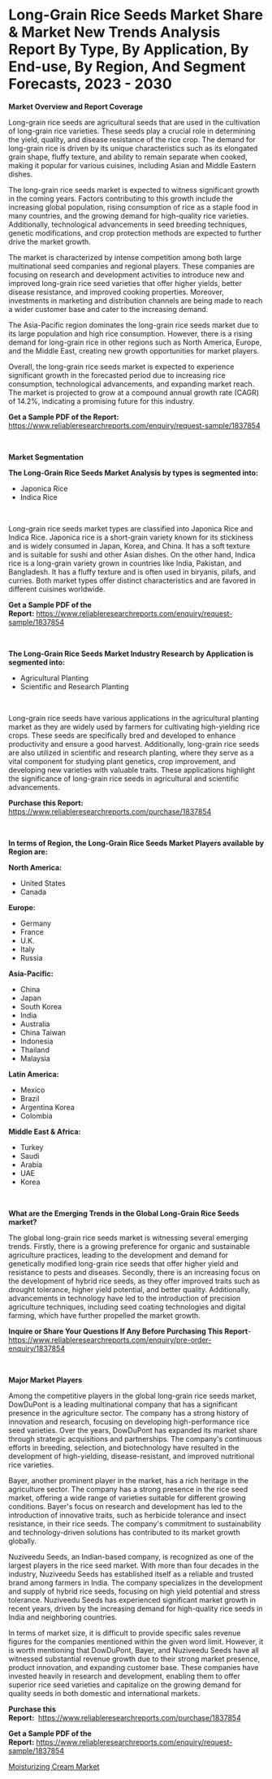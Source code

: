<p><h1>Long-Grain Rice Seeds Market Share & Market New Trends Analysis Report By Type, By Application, By End-use, By Region, And Segment Forecasts, 2023 - 2030</h1></p><p><strong>Market Overview and Report Coverage</strong></p>
<p><p>Long-grain rice seeds are agricultural seeds that are used in the cultivation of long-grain rice varieties. These seeds play a crucial role in determining the yield, quality, and disease resistance of the rice crop. The demand for long-grain rice is driven by its unique characteristics such as its elongated grain shape, fluffy texture, and ability to remain separate when cooked, making it popular for various cuisines, including Asian and Middle Eastern dishes.</p><p>The long-grain rice seeds market is expected to witness significant growth in the coming years. Factors contributing to this growth include the increasing global population, rising consumption of rice as a staple food in many countries, and the growing demand for high-quality rice varieties. Additionally, technological advancements in seed breeding techniques, genetic modifications, and crop protection methods are expected to further drive the market growth.</p><p>The market is characterized by intense competition among both large multinational seed companies and regional players. These companies are focusing on research and development activities to introduce new and improved long-grain rice seed varieties that offer higher yields, better disease resistance, and improved cooking properties. Moreover, investments in marketing and distribution channels are being made to reach a wider customer base and cater to the increasing demand.</p><p>The Asia-Pacific region dominates the long-grain rice seeds market due to its large population and high rice consumption. However, there is a rising demand for long-grain rice in other regions such as North America, Europe, and the Middle East, creating new growth opportunities for market players.</p><p>Overall, the long-grain rice seeds market is expected to experience significant growth in the forecasted period due to increasing rice consumption, technological advancements, and expanding market reach. The market is projected to grow at a compound annual growth rate (CAGR) of 14.2%, indicating a promising future for this industry.</p></p>
<p><strong>Get a Sample PDF of the Report:</strong> <a href="https://www.reliableresearchreports.com/enquiry/request-sample/1837854">https://www.reliableresearchreports.com/enquiry/request-sample/1837854</a></p>
<p>&nbsp;</p>
<p><strong>Market Segmentation</strong></p>
<p><strong>The Long-Grain Rice Seeds Market Analysis by types is segmented into:</strong></p>
<p><ul><li>Japonica Rice</li><li>Indica Rice</li></ul></p>
<p>&nbsp;</p>
<p><p>Long-grain rice seeds market types are classified into Japonica Rice and Indica Rice. Japonica rice is a short-grain variety known for its stickiness and is widely consumed in Japan, Korea, and China. It has a soft texture and is suitable for sushi and other Asian dishes. On the other hand, Indica rice is a long-grain variety grown in countries like India, Pakistan, and Bangladesh. It has a fluffy texture and is often used in biryanis, pilafs, and curries. Both market types offer distinct characteristics and are favored in different cuisines worldwide.</p></p>
<p><strong>Get a Sample PDF of the Report:</strong>&nbsp;<a href="https://www.reliableresearchreports.com/enquiry/request-sample/1837854">https://www.reliableresearchreports.com/enquiry/request-sample/1837854</a></p>
<p>&nbsp;</p>
<p><strong>The Long-Grain Rice Seeds Market Industry Research by Application is segmented into:</strong></p>
<p><ul><li>Agricultural Planting</li><li>Scientific and Research Planting</li></ul></p>
<p>&nbsp;</p>
<p><p>Long-grain rice seeds have various applications in the agricultural planting market as they are widely used by farmers for cultivating high-yielding rice crops. These seeds are specifically bred and developed to enhance productivity and ensure a good harvest. Additionally, long-grain rice seeds are also utilized in scientific and research planting, where they serve as a vital component for studying plant genetics, crop improvement, and developing new varieties with valuable traits. These applications highlight the significance of long-grain rice seeds in agricultural and scientific advancements.</p></p>
<p><strong>Purchase this Report:</strong>&nbsp; <a href="https://www.reliableresearchreports.com/purchase/1837854">https://www.reliableresearchreports.com/purchase/1837854</a></p>
<p>&nbsp;</p>
<p><strong>In terms of Region, the Long-Grain Rice Seeds Market Players available by Region are:</strong></p>
<p>
    <p> <strong> North America: </strong>
        <ul>
            <li>United States</li>
            <li>Canada</li>
        </ul>
        </p> 
    <p> <strong> Europe: </strong>
        <ul>
            <li>Germany</li>
            <li>France</li>
            <li>U.K.</li>
            <li>Italy</li>
            <li>Russia</li>
        </ul>
        </p> 
    <p> <strong> Asia-Pacific: </strong>
        <ul>
            <li>China</li>
            <li>Japan</li>
            <li>South Korea</li>
            <li>India</li>
            <li>Australia</li>
            <li>China Taiwan</li>
            <li>Indonesia</li>
            <li>Thailand</li>
            <li>Malaysia</li>
        </ul>
        </p> 
    <p> <strong> Latin America: </strong>
        <ul>
            <li>Mexico</li>
            <li>Brazil</li>
            <li>Argentina Korea</li>
            <li>Colombia</li>
        </ul>
        </p> 
    <p> <strong> Middle East & Africa: </strong>
        <ul>
            <li>Turkey</li>
            <li>Saudi</li>
            <li>Arabia</li>
            <li>UAE</li>
            <li>Korea</li>
        </ul>
    </p>
    </p>
<p>&nbsp;</p>
<p><strong>What are the Emerging Trends in the Global Long-Grain Rice Seeds market?</strong></p>
<p><p>The global long-grain rice seeds market is witnessing several emerging trends. Firstly, there is a growing preference for organic and sustainable agriculture practices, leading to the development and demand for genetically modified long-grain rice seeds that offer higher yield and resistance to pests and diseases. Secondly, there is an increasing focus on the development of hybrid rice seeds, as they offer improved traits such as drought tolerance, higher yield potential, and better quality. Additionally, advancements in technology have led to the introduction of precision agriculture techniques, including seed coating technologies and digital farming, which have further propelled the market growth.</p></p>
<p><strong>Inquire or Share Your Questions If Any Before Purchasing This Report</strong>- <a href="https://www.reliableresearchreports.com/enquiry/pre-order-enquiry/1837854">https://www.reliableresearchreports.com/enquiry/pre-order-enquiry/1837854</a></p>
<p>&nbsp;</p>
<p><strong>Major Market Players</strong></p>
<p><p>Among the competitive players in the global long-grain rice seeds market, DowDuPont is a leading multinational company that has a significant presence in the agriculture sector. The company has a strong history of innovation and research, focusing on developing high-performance rice seed varieties. Over the years, DowDuPont has expanded its market share through strategic acquisitions and partnerships. The company's continuous efforts in breeding, selection, and biotechnology have resulted in the development of high-yielding, disease-resistant, and improved nutritional rice varieties.</p><p>Bayer, another prominent player in the market, has a rich heritage in the agriculture sector. The company has a strong presence in the rice seed market, offering a wide range of varieties suitable for different growing conditions. Bayer's focus on research and development has led to the introduction of innovative traits, such as herbicide tolerance and insect resistance, in their rice seeds. The company's commitment to sustainability and technology-driven solutions has contributed to its market growth globally.</p><p>Nuziveedu Seeds, an Indian-based company, is recognized as one of the largest players in the rice seed market. With more than four decades in the industry, Nuziveedu Seeds has established itself as a reliable and trusted brand among farmers in India. The company specializes in the development and supply of hybrid rice seeds, focusing on high yield potential and stress tolerance. Nuziveedu Seeds has experienced significant market growth in recent years, driven by the increasing demand for high-quality rice seeds in India and neighboring countries.</p><p>In terms of market size, it is difficult to provide specific sales revenue figures for the companies mentioned within the given word limit. However, it is worth mentioning that DowDuPont, Bayer, and Nuziveedu Seeds have all witnessed substantial revenue growth due to their strong market presence, product innovation, and expanding customer base. These companies have invested heavily in research and development, enabling them to offer superior rice seed varieties and capitalize on the growing demand for quality seeds in both domestic and international markets.</p></p>
<p><strong>Purchase this Report:</strong>&nbsp;&nbsp;<a href="https://www.reliableresearchreports.com/purchase/1837854">https://www.reliableresearchreports.com/purchase/1837854</a></p>
<p></p>
<p><strong>Get a Sample PDF of the Report:</strong>&nbsp;<a href="https://www.reliableresearchreports.com/enquiry/request-sample/1837854">https://www.reliableresearchreports.com/enquiry/request-sample/1837854</a></p>
<p><p><a href="https://medium.com/@abhishekreliable23/moisturizing-cream-market-comprehensive-assessment-by-type-application-and-geography-e424202e3858">Moisturizing Cream Market</a></p></p>